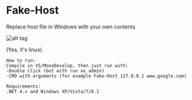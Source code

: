 Fake-Host 
==== 
Replace host file in Windows with your own contents


![alt tag](http://176.31.191.12:8080/projects/anim1.gif)

(Yes, it's linux)
~~~~~~~~~~~~~~~~~~~~~~~~~~~~~~~~~~~~~~~~~~~~~~~~~~~~~~~~~~~~~~~~~~~~~~~~~~~~~~~~~~~~~~~~~~~~~~~~
How to run:
Compile in VS/MonoDevelop, then just run with:
-Double click (but with run as admin)
-CMD with arguments (for example Fake-Host 127.0.0.1 www.google.com)

Requirements:
.NET 4.x and Windows XP/Vista/7/8.1

